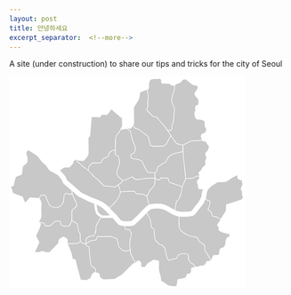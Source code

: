 ```yaml
---
layout: post
title: 안녕하세요
excerpt_separator:  <!--more-->
---
```


A site (under construction) to share our tips and tricks for the city of Seoul

![seoul](./images/seoul.jpg)


